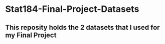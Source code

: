 # Stat184-Final-Project-Datasets


## This reposity holds the 2 datasets that I used for my Final Project
